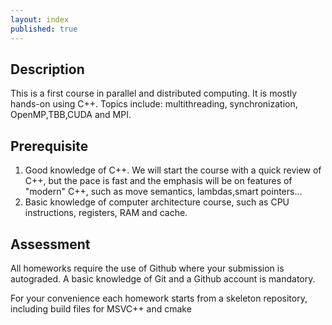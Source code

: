 ```yaml
---
layout: index
published: true
---
```

## Description

This is a first course in parallel and distributed computing. It is mostly hands-on using C++. Topics include: multithreading, synchronization, OpenMP,TBB,CUDA and MPI.

## Prerequisite

1. Good knowledge of C++. We will start the course with a quick review of C++, but the pace is fast and the emphasis will be on features of "modern" C++, such as move semantics, lambdas,smart pointers...
1. Basic knowledge of computer architecture course, such as CPU instructions, registers, RAM and cache.

## Assessment

All homeworks require the use of Github where your submission is autograded. A basic knowledge of Git and a Github account is mandatory.

For your convenience each homework starts from a skeleton repository, including build files for MSVC++  and cmake 
